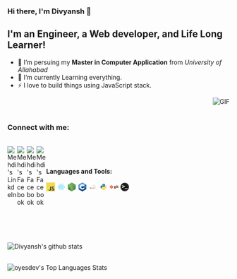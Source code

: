 ### Hi there, I'm Divyansh 👋
## I'm an Engineer, a Web developer, and Life Long Learner!

- 🔭 I’m persuing my **Master in Computer Application** from  *University of Allahabad*
- 🌱 I’m currently Learning everything.
- ⚡ I love to build things using JavaScript stack.

<img align="right" alt="GIF" src="https://i.pinimg.com/originals/e4/26/70/e426702edf874b181aced1e2fa5c6cde.gif" />


<br />
<br />


### Connect with me:
<br />
<a href="https://www.linkedin.com/in/divyansh-srivastava-49a995192/">
  <img align="left" alt="Mehdi's LinkdeIn" width="22px" src="https://cdn.jsdelivr.net/npm/simple-icons@v3/icons/linkedin.svg" />
</a>

<a href="https://www.quora.com/profile/Devyansh-Srivastava-2">
  <img align="left" alt="Mehdi's Facebook" width="22px" src="https://cdn.jsdelivr.net/npm/simple-icons@v3/icons/quora.svg" />
</a>

<a href="https://twitter.com/devjs001">
  <img align="left" alt="Mehdi's Facebook" width="22px" src="https://cdn.jsdelivr.net/npm/simple-icons@v3/icons/twitter.svg" />
</a>

<a href="divyanshsrivastava20@gmail.com">
  <img align="left" alt="Mehdi's Facebook" width="22px" src="https://cdn.jsdelivr.net/npm/simple-icons@v3/icons/gmail.svg" />
</a>

<br />
<br />

**Languages and Tools:**  
<br />
<code><img height="20" src="https://raw.githubusercontent.com/github/explore/80688e429a7d4ef2fca1e82350fe8e3517d3494d/topics/javascript/javascript.png"></code>
<code><img height="20" src="https://raw.githubusercontent.com/github/explore/80688e429a7d4ef2fca1e82350fe8e3517d3494d/topics/react/react.png"></code>
<code><img height="20" src="https://raw.githubusercontent.com/github/explore/80688e429a7d4ef2fca1e82350fe8e3517d3494d/topics/nodejs/nodejs.png"></code>
<code><img height="20" src="https://raw.githubusercontent.com/github/explore/80688e429a7d4ef2fca1e82350fe8e3517d3494d/topics/cpp/cpp.png"></code>
<code><img height="20" src="https://raw.githubusercontent.com/github/explore/80688e429a7d4ef2fca1e82350fe8e3517d3494d/topics/mysql/mysql.png"></code>
<code><img height="20" src="https://raw.githubusercontent.com/github/explore/80688e429a7d4ef2fca1e82350fe8e3517d3494d/topics/python/python.png"></code>
<code><img height="20" src="https://raw.githubusercontent.com/github/explore/80688e429a7d4ef2fca1e82350fe8e3517d3494d/topics/git/git.png"></code>
<code><img height="20" src="https://raw.githubusercontent.com/github/explore/80688e429a7d4ef2fca1e82350fe8e3517d3494d/topics/terminal/terminal.png"></code>

<br />
<br />
<br />
<br />
<br />



![Divyansh's github stats](https://github-readme-stats.vercel.app/api?username=oyesdev&show_icons=true&hide_border=true)

<br />

<img alt="oyesdev's Top Languages Stats" src="https://github-readme-stats.vercel.app/api/top-langs/?username=oyesdev&hide=smalltalk&theme=buefy&layout=compact&hide_border=true" width="500"/>
